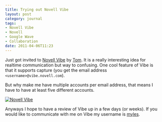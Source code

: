 ```yaml
---
title: Trying out Novell Vibe
layout: post
category: journal
tags:
- Novell Vibe
- Novell
- Google Wave
- Collaboration
date: 2011-04-06T11:23
---
```


Just got invited to [Novell Vibe](https://vibe.novell.com) by [Tom](http://tomlowshang.blogspot.com/ "Tom Low-Shang"). It is a really interesting idea for realtime communication but way to confusing. One cool feature of Vibe is that it supports capture (you get the email address `<username>@vibe.novell.com`).

But why make me have multiple accounts per email address, that means I have to have at least five different accounts.

<div class="inline illustration">
	<a href="http://cdn.mylesbraithwaite.com/media/uploads/posts/2011-04-06-novell-vibe/novell-vibe-large.png" title="Novell Vibe">
		<img src="http://cdn.mylesbraithwaite.com/media/uploads/posts/2011-04-06-novell-vibe/novell-vibe-large.png" alt="Novell Vibe">
	</a>
</div>

Anyways I hope to have a review of Vibe up in a few days (or weeks). If you would like to communicate with me on Vibe my username is [myles](https://vibe.novell.com/myles).